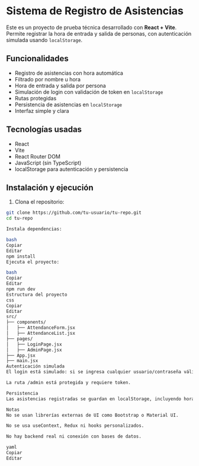 # Sistema de Registro de Asistencias

Este es un proyecto de prueba técnica desarrollado con **React + Vite**. Permite registrar la hora de entrada y salida de personas, con autenticación simulada usando `localStorage`.

## Funcionalidades

- Registro de asistencias con hora automática
- Filtrado por nombre u hora
- Hora de entrada y salida por persona
- Simulación de login con validación de token en `localStorage`
- Rutas protegidas
- Persistencia de asistencias en `localStorage`
- Interfaz simple y clara

## Tecnologías usadas

- React
- Vite
- React Router DOM
- JavaScript (sin TypeScript)
- localStorage para autenticación y persistencia

## Instalación y ejecución

1. Clona el repositorio:

```bash
git clone https://github.com/tu-usuario/tu-repo.git
cd tu-repo

Instala dependencias:

bash
Copiar
Editar
npm install
Ejecuta el proyecto:

bash
Copiar
Editar
npm run dev
Estructura del proyecto
css
Copiar
Editar
src/
├── components/
│   ├── AttendanceForm.jsx
│   ├── AttendanceList.jsx
├── pages/
│   ├── LoginPage.jsx
│   ├── AdminPage.jsx
├── App.jsx
├── main.jsx
Autenticación simulada
El login está simulado: si se ingresa cualquier usuario/contraseña válida, se guarda un token en localStorage.

La ruta /admin está protegida y requiere token.

Persistencia
Las asistencias registradas se guardan en localStorage, incluyendo hora de entrada y salida.

Notas
No se usan librerías externas de UI como Bootstrap o Material UI.

No se usa useContext, Redux ni hooks personalizados.

No hay backend real ni conexión con bases de datos.

yaml
Copiar
Editar
